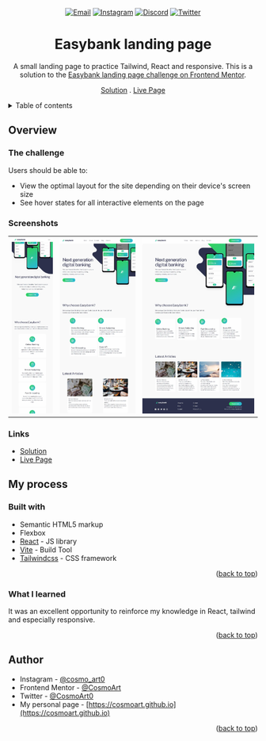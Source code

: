 <div id="top"></div>

<div align="center">

<a href="mailto:cosmohydra17@gmail.com"><img src="https://img.shields.io/badge/Gmail-D14836?style=for-the-badge&logo=gmail&logoColor=white" alt="Email"></img></a>
<a href="https://www.instagram.com/cosmo_art0/"><img src="https://img.shields.io/badge/Instagram-E4405F?style=for-the-badge&logo=instagram&logoColor=white" alt="Instagram" /></a>
<a href="https://www.discord.com/users/734087835472232559/"><img src="https://img.shields.io/badge/Discord-7289DA?style=for-the-badge&logo=discord&logoColor=white" alt="Discord" /></a>
<a href="https://twitter.com/CosmoArt0"><img src="https://img.shields.io/badge/Twitter-1DA1F2?style=for-the-badge&logo=twitter&logoColor=white" alt="Twitter" /></a>

# Easybank landing page

A small landing page to practice Tailwind, React and responsive. This is a solution to the [Easybank landing page challenge on Frontend Mentor](https://www.frontendmentor.io/challenges/easybank-landing-page-WaUhkoDN).

[Solution][solution-url] . [Live Page][live-page]

</div>

<details>
<summary>Table of contents</summary>

-   [Overview](#overview)
    -   [The challenge](#the-challenge)
    -   [Screenshots](#screenshots)
    -   [Links](#links)
-   [My process](#my-process)
    -   [Built with](#built-with)
    -   [What I learned](#what-i-learned)
-   [Author](#author)

</details>

## Overview

### The challenge

Users should be able to:

-   View the optimal layout for the site depending on their device's screen size
-   See hover states for all interactive elements on the page

### Screenshots

<table>
        <tr>
		    <td>
                <img src="./screenshots/mobile.webp" width="100%" title="Mobile solution"  />
            </td>
			<td>
                <img src="./screenshots/tablet.webp" width="100%" title="Tablet solution"/>
            </td>
            <td>
                <img src="./screenshots/desktop.webp" width="100%" title="Desktop solution"/>
            </td>
        </tr>
</table>

### Links

-   [Solution][solution-url]
-   [Live Page][live-page]

## My process

### Built with

-   Semantic HTML5 markup
-   Flexbox
-   [React](https://reactjs.org/) - JS library
-   [Vite](https://vitejs.dev/) - Build Tool
-   [Tailwindcss](https://tailwindcss.com/) - CSS framework

<p align="right">(<a href="#top">back to top</a>)</p>

### What I learned

It was an excellent opportunity to reinforce my knowledge in React, tailwind and especially responsive.

<p align="right">(<a href="#top">back to top</a>)</p>

## Author

-   Instagram - [@cosmo_art0](https://www.instagram.com/cosmo_art0/)
-   Frontend Mentor - [@CosmoArt](https://www.frontendmentor.io/profile/cosmoart)
-   Twitter - [@CosmoArt0](https://twitter.com/cosmoart0)
-   My personal page - [https://cosmoart.github.io](https://cosmoart.github.io)

<p align="right">(<a href="#top">back to top</a>)</p>

[live-page]: https://eeasybank.vercel.app
[solution-url]: https://www.frontendmentor.io/solutions/easybank-landing-page-solution-5W8S6TSTtA
